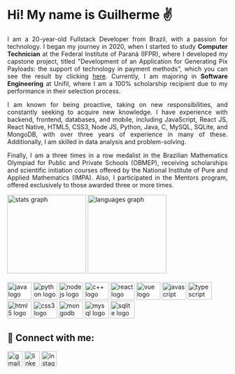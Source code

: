 # Hi! My name is Guilherme ✌

<p align="justify">I am a 20-year-old Fullstack Developer from Brazil, with a passion for technology. I began my journey in 2020, when I started to study <b>Computer Technician</b> at the Federal Institute of Paraná (IFPR), where I developed my capstone project, titled "Development of an Application for Generating Pix Payloads: the support of technology in payment methods", which you can see the result by clicking <a href="https://github.com/guilherme-mattos-conde/Pix-Payload-Generator-Application" target="_blank">here</a>. Currently, I am majoring in <b>Software Engineering</b> at Unifil, where I am a 100% scholarship recipient due to my performance in their selection process.</p>

<p align="justify">I am known for being proactive, taking on new responsibilities, and constantly seeking to acquire new knowledge. I have experience with backend, frontend, databases, and mobile, including JavaScript, React JS, React Native, HTML5, CSS3, Node JS, Python, Java, C, MySQL, SQLite, and MongoDB, with over three years of experience in many of these. Additionally, I am skilled in data analysis and problem-solving.</p>

<p align="justify">Finally, I am a three times in a row medalist in the Brazilian Mathematics Olympiad for Public and Private Schools (OBMEP), receiving scholarships and scientific initiation courses offered by the National Institute of Pure and Applied Mathematics (IMPA). Also, I participated in the Mentors program, offered exclusively to those awarded three or more times.</p>



<div align="left">
  <img src="https://github-readme-stats.vercel.app/api?hide_title=false&hide_rank=false&show_icons=true&include_all_commits=true&count_private=true&disable_animations=false&theme=radical&hide_border=true&username=guilherme-mattos-conde" height="180" alt="stats graph"/>
  <img src="https://github-readme-stats.vercel.app/api/top-langs?username=guilherme-mattos-conde&theme=radical&hide_border=true&layout=compact" height="180" alt="languages graph"/>
</div>
<br/>

<div style="display: inline-block">
  
  <img src="https://cdn.jsdelivr.net/gh/devicons/devicon/icons/java/java-plain.svg" width="55" height="40" alt="java logo"/>
  <img src="https://cdn.jsdelivr.net/gh/devicons/devicon/icons/python/python-plain.svg" width="55" height="40" alt="python logo"/>
  <img src="https://cdn.jsdelivr.net/gh/devicons/devicon/icons/nodejs/nodejs-plain.svg" width="55" height="40" alt="nodejs logo"/>
  <img src="https://cdn.jsdelivr.net/gh/devicons/devicon/icons/cplusplus/cplusplus-plain.svg" width="55" height="40" alt="c++ logo"/>
  <img src="https://cdn.jsdelivr.net/gh/devicons/devicon/icons/react/react-original.svg" width="55" height="40" alt="react logo"/>
  <img src="https://cdn.jsdelivr.net/gh/devicons/devicon/icons/vuejs/vuejs-original.svg" width="55" height="40" alt="vue logo"/>
  <img src="https://cdn.jsdelivr.net/gh/devicons/devicon/icons/javascript/javascript-plain.svg" width="55" height="40" alt="javascript logo"/>
  <img src="https://cdn.jsdelivr.net/gh/devicons/devicon/icons/typescript/typescript-original.svg" width="55" height="40" alt="typescript logo"/>
  <img src="https://cdn.jsdelivr.net/gh/devicons/devicon/icons/html5/html5-plain.svg" width="55" height="40" alt="html5 logo"/>
  <img src="https://cdn.jsdelivr.net/gh/devicons/devicon/icons/css3/css3-plain.svg" width="55" height="40" alt="css3 logo"/>
  <img src="https://cdn.jsdelivr.net/gh/devicons/devicon/icons/mongodb/mongodb-plain.svg" width="55" height="40" alt="mongodb logo"/>
  <img src="https://cdn.jsdelivr.net/gh/devicons/devicon/icons/mysql/mysql-original.svg" width="55" height="40" alt="mysql logo"/>
  <img src="https://cdn.jsdelivr.net/gh/devicons/devicon/icons/sqlite/sqlite-plain.svg" width="55" height="40" alt="sqlite logo"/>
</div>

## 🔗 Connect with me:

<a href="mailto:guimattos205@gmail.com" target="_blank"><img src="https://img.shields.io/static/v1?message=Gmail&logo=gmail&label=&color=EA4335&logoColor=white&labelColor=&style=for-the-badge" height="35" alt="gmail logo" /></a>
<a href="https://www.linkedin.com/in/guilherme-mattos-conde/" target="_blank"><img src="https://img.shields.io/static/v1?message=Linkedin&logo=linkedin&label=&color=0A66C2&logoColor=white&labelColor=&style=for-the-badge" height="35" alt="linkedin logo" /></a>
<a href="https://instagram.com/gui.conde17" target="_blank"><img src="https://img.shields.io/static/v1?message=Instagram&logo=instagram&label=&color=E4405F&logoColor=white&labelColor=&style=for-the-badge" height="35" alt="instagram logo" /></a>
